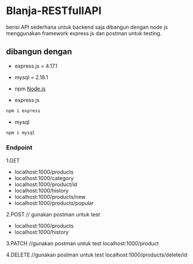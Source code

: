 # Blanja-RESTfullAPI 
berisi API sederhana untuk backend saja dibangun dengan node js menggunakan framework express js dan postman untuk testing.


## dibangun dengan 
* express js = 4.17.1
* mysql = 2.18.1

* npm
    [Node.js](https://nodejs.org/en/download/)

* express js
```sh
npm i express
```

* mysql
```sh 
npm i mysql
```



### Endpoint
1.GET
* localhost:1000/products
* localhost:1000/category
* localhost:1000/product/id
* localhost:1000/history
* localhost:1000/products/new
* localhost:1000/products/popular

2.POST // gunakan postman untuk test
* localhost:1000/products
* localhost:1000/history

3.PATCH //gunakan postman untuk test
localhost:1000/product

4.DELETE //gunakan postman untuk test
localhost:1000/products/delete/id

